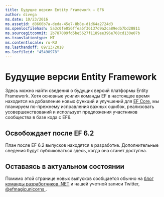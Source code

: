 ```yaml
---
title: Будущие версии Entity Framework — EF6
author: divega
ms.date: 10/23/2016
ms.assetid: d8666b7a-deda-45e7-8b8e-d1d64a2724d3
ms.openlocfilehash: 5a3c0fe056ffea5f36137d9a2ca89edb7bd28811
ms.sourcegitcommit: 2b787009fd5be5627f1189ee396e708cd130e07b
ms.translationtype: MT
ms.contentlocale: ru-RU
ms.lasthandoff: 09/13/2018
ms.locfileid: "45490978"
---
```

# <a name="future-versions-of-entity-framework"></a>Будущие версии Entity Framework 
Здесь можно найти сведения о будущих версий платформы Entity Framework.
Хотя основные усилия команды EF в настоящее время находится на добавление новых функций и улучшений для [EF Core](https://docs.microsoft.com/en-us/ef/core/index), мы планируем по-прежнему исправления важных ошибок, реализовать усовершенствований и использует предложения участников сообщества в базе кода с EF6.

## <a name="post-ef-62-releases"></a>Освобождает после EF 6.2

План после EF 6.2 выпусков находятся в разработке. Дополнительные сведения будут публиковаться здесь, когда она станет доступна.
 
## <a name="staying-up-to-date"></a>Оставаясь в актуальном состоянии  
  
Помимо этой странице новых выпусков сообщается обычно на [блог команды разработчиков .NET](https://blogs.msdn.microsoft.com/dotnet/tag/entity-framework/) и нашей учетной записи Twitter, [ @efmagicunicorns ](http://twitter.com/efmagicunicorns).
  